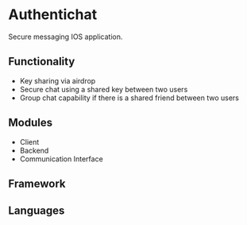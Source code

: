 # Authentichat
Secure messaging IOS application.

## Functionality
* Key sharing via airdrop
* Secure chat using a shared key between two users
* Group chat capability if there is a shared friend between two users

## Modules
* Client
* Backend
* Communication Interface

## Framework

## Languages

